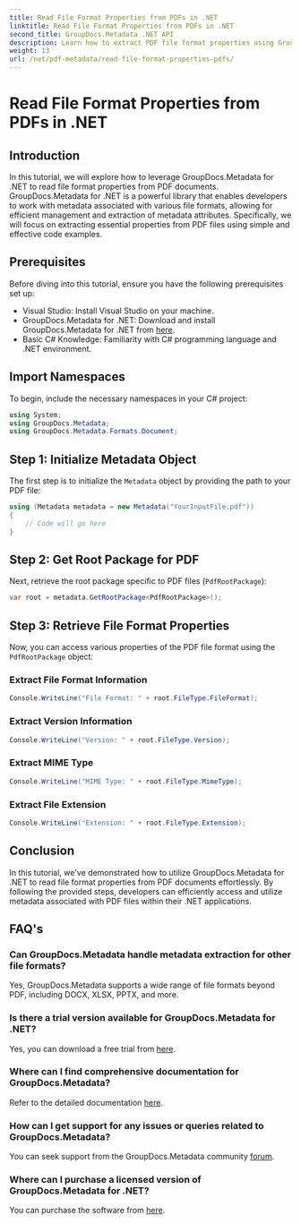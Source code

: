 ```yaml
---
title: Read File Format Properties from PDFs in .NET
linktitle: Read File Format Properties from PDFs in .NET
second_title: GroupDocs.Metadata .NET API
description: Learn how to extract PDF file format properties using GroupDocs.Metadata for .NET. Dive into metadata management with simple C#.
weight: 13
url: /net/pdf-metadata/read-file-format-properties-pdfs/
---
```


# Read File Format Properties from PDFs in .NET

## Introduction
In this tutorial, we will explore how to leverage GroupDocs.Metadata for .NET to read file format properties from PDF documents. GroupDocs.Metadata for .NET is a powerful library that enables developers to work with metadata associated with various file formats, allowing for efficient management and extraction of metadata attributes. Specifically, we will focus on extracting essential properties from PDF files using simple and effective code examples.
## Prerequisites
Before diving into this tutorial, ensure you have the following prerequisites set up:
- Visual Studio: Install Visual Studio on your machine.
- GroupDocs.Metadata for .NET: Download and install GroupDocs.Metadata for .NET from [here](https://releases.groupdocs.com/metadata/net/).
- Basic C# Knowledge: Familiarity with C# programming language and .NET environment.

## Import Namespaces
To begin, include the necessary namespaces in your C# project:
```csharp
using System;
using GroupDocs.Metadata;
using GroupDocs.Metadata.Formats.Document;
```
## Step 1: Initialize Metadata Object
The first step is to initialize the `Metadata` object by providing the path to your PDF file:
```csharp
using (Metadata metadata = new Metadata("YourInputFile.pdf"))
{
    // Code will go here
}
```
## Step 2: Get Root Package for PDF
Next, retrieve the root package specific to PDF files (`PdfRootPackage`):
```csharp
var root = metadata.GetRootPackage<PdfRootPackage>();
```
## Step 3: Retrieve File Format Properties
Now, you can access various properties of the PDF file format using the `PdfRootPackage` object:
### Extract File Format Information
```csharp
Console.WriteLine("File Format: " + root.FileType.FileFormat);
```
### Extract Version Information
```csharp
Console.WriteLine("Version: " + root.FileType.Version);
```
### Extract MIME Type
```csharp
Console.WriteLine("MIME Type: " + root.FileType.MimeType);
```
### Extract File Extension
```csharp
Console.WriteLine("Extension: " + root.FileType.Extension);
```

## Conclusion
In this tutorial, we've demonstrated how to utilize GroupDocs.Metadata for .NET to read file format properties from PDF documents effortlessly. By following the provided steps, developers can efficiently access and utilize metadata associated with PDF files within their .NET applications.

## FAQ's
### Can GroupDocs.Metadata handle metadata extraction for other file formats?
Yes, GroupDocs.Metadata supports a wide range of file formats beyond PDF, including DOCX, XLSX, PPTX, and more.
### Is there a trial version available for GroupDocs.Metadata for .NET?
Yes, you can download a free trial from [here](https://releases.groupdocs.com/).
### Where can I find comprehensive documentation for GroupDocs.Metadata?
Refer to the detailed documentation [here](https://tutorials.groupdocs.com/metadata/net/).
### How can I get support for any issues or queries related to GroupDocs.Metadata?
You can seek support from the GroupDocs.Metadata community [forum](https://forum.groupdocs.com/c/metadata/14).
### Where can I purchase a licensed version of GroupDocs.Metadata for .NET?
You can purchase the software from [here](https://purchase.groupdocs.com/buy).
